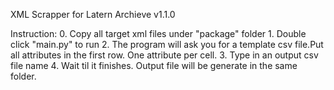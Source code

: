 XML Scrapper for Latern Archieve v1.1.0

Instruction:
	0. Copy all target xml files under "package" folder
	1. Double click "main.py" to run
	2. The program will ask you for a template csv file.Put all attributes in the first row. One attribute per cell.
	3. Type in an output csv file name
	4. Wait til it finishes. Output file will be generate in the same folder.
	
